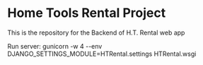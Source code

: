 # Home Tools Rental Project
This is the repository for the Backend of H.T. Rental web app

Run server: gunicorn -w 4 --env DJANGO_SETTINGS_MODULE=HTRental.settings HTRental.wsgi
